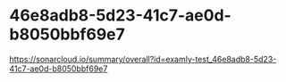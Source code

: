 # 46e8adb8-5d23-41c7-ae0d-b8050bbf69e7
https://sonarcloud.io/summary/overall?id=examly-test_46e8adb8-5d23-41c7-ae0d-b8050bbf69e7
